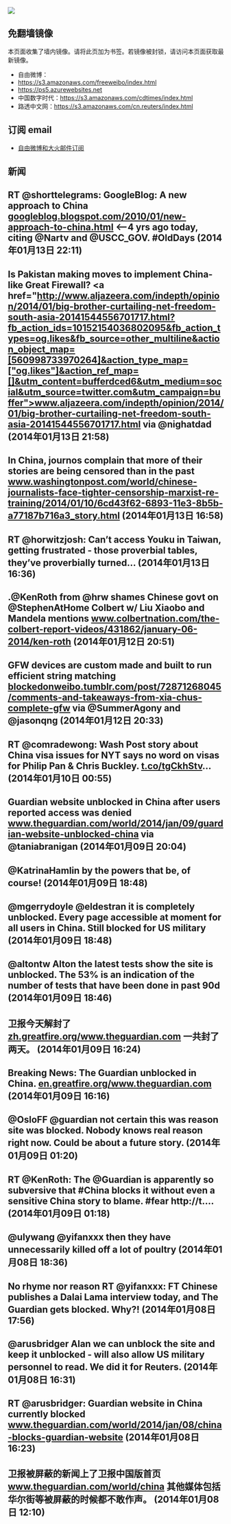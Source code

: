 <img src="logos.png" />

## 免翻墙镜像
本页面收集了墙内镜像。请将此页加为书签。若镜像被封锁，请访问本页面获取最新镜像。
* 自由微博：
 * https://s3.amazonaws.com/freeweibo/index.html
 * https://ps5.azurewebsites.net
* 中国数字时代：https://s3.amazonaws.com/cdtimes/index.html
* 路透中文网：https://s3.amazonaws.com/cn.reuters/index.html

## 订阅 email
* <a href="https://greatfire.us7.list-manage.com/subscribe?u=854fca58782082e0cbdf204a0&id=c78949b93c">自由微博和大火邮件订阅</a>
		
## 新闻
RT @shorttelegrams: GoogleBlog: A new approach to China <a href="http://googleblog.blogspot.com/2010/01/new-approach-to-china.html">googleblog.blogspot.com/2010/01/new-approach-to-china.html</a> &lt;--4 yrs ago today, citing @Nartv and @USCC_GOV. #OldDays (2014年01月13日 22:11)
 ---
Is Pakistan making moves to implement China-like Great Firewall? <a href="http://www.aljazeera.com/indepth/opinion/2014/01/big-brother-curtailing-net-freedom-south-asia-20141544556701717.html?fb_action_ids=10152154036802095&fb_action_types=og.likes&fb_source=other_multiline&action_object_map=[560998733970264]&action_type_map=["og.likes"]&action_ref_map=[]&utm_content=bufferdced6&utm_medium=social&utm_source=twitter.com&utm_campaign=buffer">www.aljazeera.com/indepth/opinion/2014/01/big-brother-curtailing-net-freedom-south-asia-20141544556701717.html</a> via @nighatdad (2014年01月13日 21:58)
 ---
In China, journos complain that more of their stories are being censored than in the past <a href="http://www.washingtonpost.com/world/chinese-journalists-face-tighter-censorship-marxist-re-training/2014/01/10/6cd43f62-6893-11e3-8b5b-a77187b716a3_story.html?utm_content=buffer0a711&utm_medium=social&utm_source=twitter.com&utm_campaign=buffer">www.washingtonpost.com/world/chinese-journalists-face-tighter-censorship-marxist-re-training/2014/01/10/6cd43f62-6893-11e3-8b5b-a77187b716a3_story.html</a> (2014年01月13日 16:58)
 ---
RT @horwitzjosh: Can’t access Youku in Taiwan, getting frustrated - those proverbial tables, they’ve proverbially turned... (2014年01月13日 16:36)
 ---
.@KenRoth from @hrw shames Chinese govt on @StephenAtHome Colbert w/ Liu Xiaobo and Mandela mentions <a href="http://www.colbertnation.com/the-colbert-report-videos/431862/january-06-2014/ken-roth">www.colbertnation.com/the-colbert-report-videos/431862/january-06-2014/ken-roth</a> (2014年01月12日 20:51)
 ---
GFW devices are custom made and built to run efficient string matching <a href="http://blockedonweibo.tumblr.com/post/72871268045/comments-and-takeaways-from-xia-chus-complete-gfw">blockedonweibo.tumblr.com/post/72871268045/comments-and-takeaways-from-xia-chus-complete-gfw</a> via @SummerAgony and @jasonqng (2014年01月12日 20:33)
 ---
RT @comradewong: Wash Post story about China visa issues for NYT says no word on visas for Philip Pan &amp; Chris Buckley. <a href="http://t.co/tgCkhStv">t.co/tgCkhStv</a>… (2014年01月10日 00:55)
 ---
Guardian website unblocked in China after users reported access was denied <a href="http://www.theguardian.com/world/2014/jan/09/guardian-website-unblocked-china?CMP=twt_gu">www.theguardian.com/world/2014/jan/09/guardian-website-unblocked-china</a> via @taniabranigan (2014年01月09日 20:04)
 ---
@KatrinaHamlin by the powers that be, of course! (2014年01月09日 18:48)
 ---
@mgerrydoyle @eldestran it is completely unblocked. Every page accessible at moment for all users in China. Still blocked for US military (2014年01月09日 18:48)
 ---
@altontw Alton the latest tests show the site is unblocked. The 53% is an indication of the number of tests that have been done in past 90d (2014年01月09日 18:46)
 ---
卫报今天解封了 <a href="https://zh.greatfire.org/www.theguardian.com">zh.greatfire.org/www.theguardian.com</a> 一共封了两天。 (2014年01月09日 16:24)
 ---
Breaking News: The Guardian unblocked in China. <a href="https://en.greatfire.org/www.theguardian.com">en.greatfire.org/www.theguardian.com</a> (2014年01月09日 16:16)
 ---
@OsloFF @guardian not certain this was reason site was blocked. Nobody knows real reason right now. Could be about a future story. (2014年01月09日 01:20)
 ---
RT @KenRoth: The @Guardian is apparently so subversive that #China blocks it without even a sensitive China story to blame. #fear http://t.… (2014年01月09日 01:18)
 ---
@ulywang @yifanxxx then they have unnecessarily killed off a lot of poultry (2014年01月08日 18:36)
 ---
No rhyme nor reason RT @yifanxxx: FT Chinese publishes a Dalai Lama interview today, and The Guardian gets blocked. Why?! (2014年01月08日 17:56)
 ---
@arusbridger Alan we can unblock the site and keep it unblocked - will also allow US military personnel to read. We did it for Reuters. (2014年01月08日 16:31)
 ---
RT @arusbridger: Guardian website in China currently blocked <a href="http://www.theguardian.com/world/2014/jan/08/china-blocks-guardian-website">www.theguardian.com/world/2014/jan/08/china-blocks-guardian-website</a> (2014年01月08日 16:23)
 ---
卫报被屏蔽的新闻上了卫报中国版首页 <a href="http://www.theguardian.com/world/china">www.theguardian.com/world/china</a> 其他媒体包括华尔街等被屏蔽的时候都不敢作声。 (2014年01月08日 12:10)
 ---
